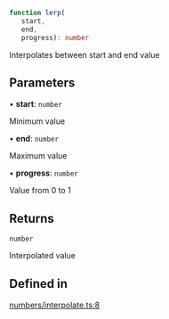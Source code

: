 ```ts
function lerp(
   start, 
   end, 
   progress): number
```

Interpolates between start and end value

## Parameters

• **start**: `number`

Minimum value

• **end**: `number`

Maximum value

• **progress**: `number`

Value from 0 to 1

## Returns

`number`

Interpolated value

## Defined in

[numbers/interpolate.ts:8](https://github.com/Tismas/naszos-utils/blob/d1a1eb2a775799ea1a271a00b3a6cade833871d8/src/numbers/interpolate.ts#L8)
